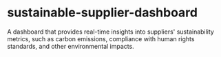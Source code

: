 # sustainable-supplier-dashboard
A dashboard that provides real-time insights into suppliers' sustainability metrics, such as carbon emissions, compliance with human rights standards, and other environmental impacts.
